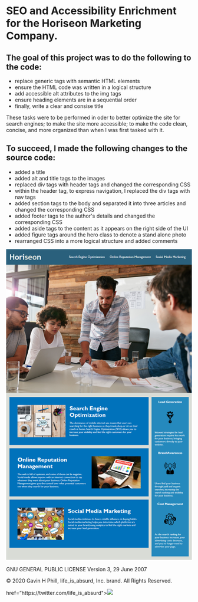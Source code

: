 # SEO and Accessibility Enrichment for the Horiseon  Marketing Company.

## The goal of this project was to do the following to the code:
  * replace generic tags with semantic HTML elements
  * ensure the HTML code was written in a logical structure
  * add accessible alt attributes to the img tags
  * ensure heading elements are in a sequential order
  * finally, write a clear and consise title
 
These tasks were to be performed in oder to better optimize the site for search engines; to make the site more accessible; to make the code clean, concise, and more organized than when I was first tasked with it.

## To succeed, I made the following changes to the source code:

  * added a title
  * added alt and title tags to the images
  * replaced div tags with header tags and changed the corresponding CSS
  * within the header tag, to express navigation, I replaced the div tags with nav tags
  * added section tags to the body and separated it into three articles and changed the corresponding CSS
  * added footer tags to the author's details and changed the corresponding CSS
  * added aside tags to the content as it appears on the right side of the UI
  * added figure tags around the hero class to denote a stand alone photo
  * rearranged CSS into a more logical structure and added comments
  
  
  
  ![Horiseon](https://github.com/carpegavin/Homework-1.0/blob/main/02-Homework/Assets/01-html-css-git-homework-demo.png?raw=true)
  
 
  
GNU GENERAL PUBLIC LICENSE
                   Version 3, 29 June 2007


© 2020 Gavin H Phill, life_is_absurd, Inc. brand. All Rights Reserved.
<p>
   <a> href=”https://twitter.com/life_is_absurd"><img src=”https://img.shields.io/twitter/follow/your_twitter_username_here?label=Follow&style=social"></a>
</p>
